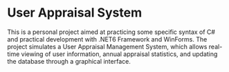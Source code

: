 # User Appraisal System

This is a personal project aimed at practicing some specific syntax of C# and practical development with .NET6 Framework and WinForms. The project simulates a User Appraisal Management System, which allows real-time viewing of user information, annual appraisal statistics, and updating the database through a graphical interface.
